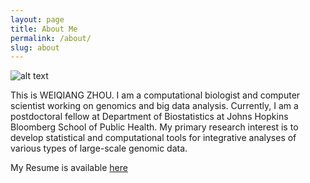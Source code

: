 ```yaml
---
layout: page
title: About Me
permalink: /about/
slug: about
---
```


![alt text](https://IloveYouKen.github.io/aboutme.jpg "Logo Title Text 1")

This is WEIQIANG ZHOU. I am a computational biologist and computer scientist working on genomics and big data analysis. Currently, I am a postdoctoral fellow at Department of Biostatistics at Johns Hopkins Bloomberg School of Public Health. My primary research interest is to develop statistical and computational tools for integrative analyses of various types of large-scale genomic data.

My Resume is available [here](http://ILoveYouKen.github.io/CV_Weiqiang_Zhou_Jan2016.pdf)

